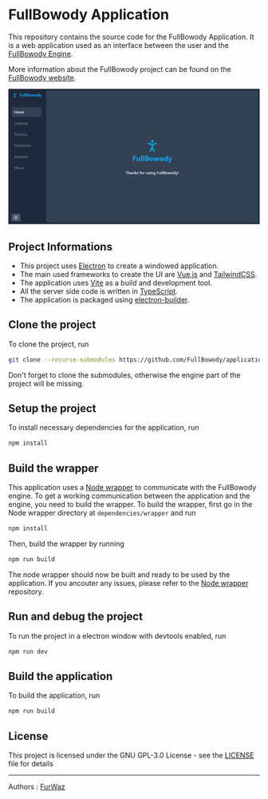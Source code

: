 # FullBowody Application
This repository contains the source code for the FullBowody Application.
It is a web application used as an interface between the user and
the [FullBowody Engine](https://github.com/FullBowody/Engine).

More information about the FullBowody project can be found on the [FullBowody website](https://fullbowody.projects.furwaz.fr).

![preview image](./doc/preview.png)

## Project Informations
- This project uses [Electron](https://www.electronjs.org/) to create a windowed application.
- The main used frameworks to create the UI are [Vue.js](https://vuejs.org/) and [TailwindCSS](https://tailwindcss.com/).
- The application uses [Vite](https://vitejs.dev/) as a build and development tool.
- All the server side code is written in [TypeScript](https://www.typescriptlang.org/).
- The application is packaged using [electron-builder](https://www.electron.build/).

## Clone the project
To clone the project, run
```bash
git clone --recurse-submodules https://github.com/FullBowody/application
```
Don't forget to clone the submodules, otherwise the engine part of the project will be missing.

## Setup the project
To install necessary dependencies for the application, run
```bash
npm install
```

## Build the wrapper
This application uses a [Node wrapper](https://github.com/FullBowody/node-wrapper) to communicate with the FullBowody engine.
To get a working communication between the application and the engine, you need to build the wrapper.
To build the wrapper, first go in the Node wrapper directory at `dependencies/wrapper` and run
```bash
npm install
```
Then, build the wrapper by running
```bash
npm run build
```
The node wrapper should now be built and ready to be used by the application.
If you ancouter any issues, please refer to the [Node wrapper](https://github.com/FullBowody/node-wrapper) repository.

## Run and debug the project
To run the project in a electron window 
with devtools enabled, run
```bash
npm run dev
```

## Build the application
To build the application, run
```bash
npm run build
```

## License
This project is licensed under the GNU GPL-3.0 License - see the [LICENSE](LICENSE) file for details

---
Authors :
[FurWaz](https://github.com/furwaz)
